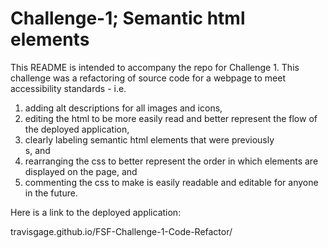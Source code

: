 # Challenge-1; Semantic html elements
This README is intended to accompany the repo for Challenge 1. This challenge was a refactoring of source code for a webpage to meet accessibility standards - i.e. 
  1. adding alt descriptions for all images and icons,
  2. editing the html to be more easily read and better represent the flow of the deployed application,
  3. clearly labeling semantic html elements that were previously <div>s, and
  4. rearranging the css to better represent the order in which elements are displayed on the page, and
  5. commenting the css to make is easily readable and editable for anyone in the future. 

Here is a link to the deployed application:

travisgage.github.io/FSF-Challenge-1-Code-Refactor/
